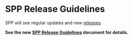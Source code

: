 # SPP Release Guidelines

SPP will see regular updates and new [releases](https://github.com/shareportation/SharePortation-Protocol-SPP-Example/releases).

**See the new [SPP Release Guidelines](https://github.com/shareportation/governance/blob/master/technical/ReleaseGuidelines.md) document for details.**

